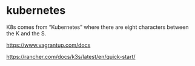 # kubernetes

K8s comes from “Kubernetes” where there are eight characters between the K and the S. 

https://www.vagrantup.com/docs

https://rancher.com/docs/k3s/latest/en/quick-start/
